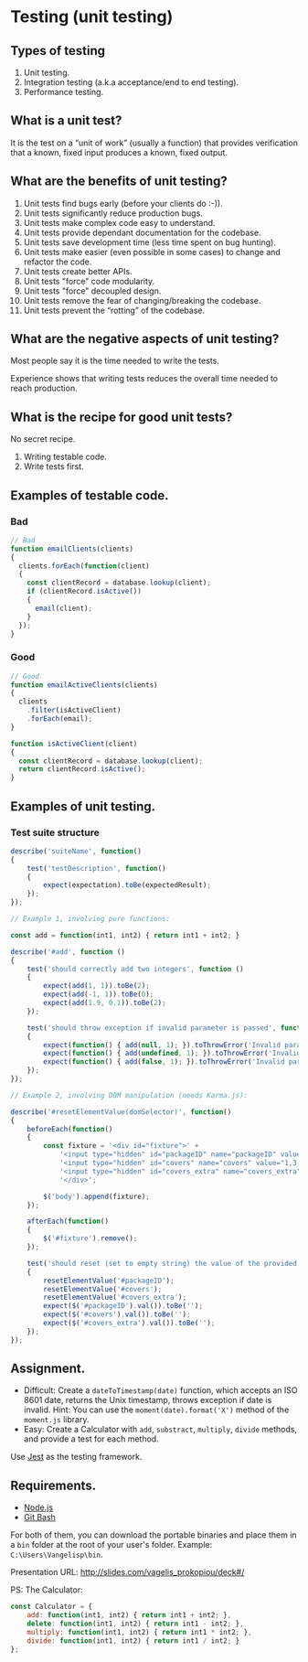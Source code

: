 # Testing (unit testing)

## Types of testing
1. Unit testing.
2. Integration testing (a.k.a acceptance/end to end testing).
3. Performance testing.

## What is a unit test?

It is the test on a “unit of work” (usually a function) that provides verification that a known, fixed input produces a known, fixed output.

## What are the benefits of unit testing?
1. Unit tests find bugs early (before your clients do :-)).
2. Unit tests significantly reduce production bugs.
3. Unit tests make complex code easy to understand.
4. Unit tests provide dependant documentation for the codebase.
5. Unit tests save development time (less time spent on bug hunting).
6. Unit tests make easier (even possible in some cases) to change and refactor the code.
7. Unit tests create better APIs.
8. Unit tests "force" code modularity.
9. Unit tests "force" decoupled design.
10. Unit tests remove the fear of changing/breaking the codebase.
11. Unit tests prevent the “rotting” of the codebase.

## What are the negative aspects of unit testing?
Most people say it is the time needed to write the tests.

Experience shows that writing tests reduces the overall time needed to reach production.

## What is the recipe for good unit tests?

No secret recipe.
1. Writing testable code.
2. Write tests first.

## Examples of testable code.
### Bad
```javascript
// Bad
function emailClients(clients)
{
  clients.forEach(function(client)
  {
    const clientRecord = database.lookup(client);
    if (clientRecord.isActive())
    {
      email(client);
    }
  });
}
```

### Good
```javascript
// Good.
function emailActiveClients(clients)
{
  clients
    .filter(isActiveClient)
    .forEach(email);
}

function isActiveClient(client)
{
  const clientRecord = database.lookup(client);
  return clientRecord.isActive();
}
```

## Examples of unit testing.

### Test suite structure
```javascript
describe('suiteName', function()
{
    test('testDescription', function()
    {
        expect(expectation).toBe(expectedResult);
    });
});
```

```javascript
// Example 1, involving pure functions:

const add = function(int1, int2) { return int1 + int2; }

describe('#add', function ()
{
    test('should correctly add two integers', function ()
    {
        expect(add(1, 1)).toBe(2);
        expect(add(-1, 1)).toBe(0);
        expect(add(1.9, 0.1)).toBe(2);
    });

    test('should throw exception if invalid parameter is passed', function ()
    {
        expect(function() { add(null, 1); }).toThrowError('Invalid parameter');
        expect(function() { add(undefined, 1); }).toThrowError('Invalid parameter');
        expect(function() { add(false, 1); }).toThrowError('Invalid parameter');
    });
});
```
```javascript
// Example 2, involving DOM manipulation (needs Karma.js):

describe('#resetElementValue(domSelector)', function()
{
    beforeEach(function()
    {
        const fixture = '<div id="fixture">' +
            '<input type="hidden" id="packageID" name="packageID" value="1e-eru6">' +
            '<input type="hidden" id="covers" name="covers" value="1,3,5">' +
            '<input type="hidden" id="covers_extra" name="covers_extra" value="1,2">' +
            '</div>';

        $('body').append(fixture);
    });

    afterEach(function()
    {
        $('#fixture').remove();
    });

    test('should reset (set to empty string) the value of the provided selector', function()
    {
        resetElementValue('#packageID');
        resetElementValue('#covers');
        resetElementValue('#covers_extra');
        expect($('#packageID').val()).toBe('');
        expect($('#covers').val()).toBe('');
        expect($('#covers_extra').val()).toBe('');
    });
});
```

## Assignment.
* Difficult: Create a `dateToTimestamp(date)` function, which accepts an ISO 8601 date, returns the Unix timestamp, throws exception if date is invalid. Hint: You can use the `moment(date).format('X')` method of the `moment.js` library.
* Easy: Create a Calculator with `add`, `substract`, `multiply`, `divide` methods, and provide a test for each method.

Use [Jest](https://facebook.github.io/jest/docs/en/getting-started.html) as the testing framework.

## Requirements.
* [Node.js](https://nodejs.org/en/download/)
* [Git Bash](https://git-scm.com/downloads)

For both of them, you can download the portable binaries and place them in a `bin` folder at the root of your user's folder. Example: `C:\Users\Vangelisp\bin`.

Presentation URL: http://slides.com/vagelis_prokopiou/deck#/

PS: The Calculator:
```javascript
const Calculator = {
    add: function(int1, int2) { return int1 + int2; },
    delete: function(int1, int2) { return int1 - int2; },
    multiply: function(int1, int2) { return int1 * int2; },
    divide: function(int1, int2) { return int1 / int2; }
};
```
